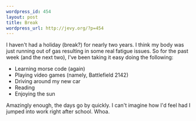 ```yaml
--- 
wordpress_id: 454
layout: post
title: Break
wordpress_url: http://jevy.org/?p=454
---
```

I haven't had a holiday (break?) for nearly two years.  I think my body was just running out of gas resulting in some real fatigue issues.  So for the past week (and the next two), I've been taking it easy doing the following:
<ul>
	<li>Learning morse code (again)</li>
	<li>Playing video games (namely, Battlefield 2142)</li>
	<li>Driving around my new car</li>
	<li>Reading</li>
	<li>Enjoying the sun</li>
</ul>

Amazingly enough, the days go by quickly.  I can't imagine how I'd feel had I jumped into work right after school.  Whoa.
